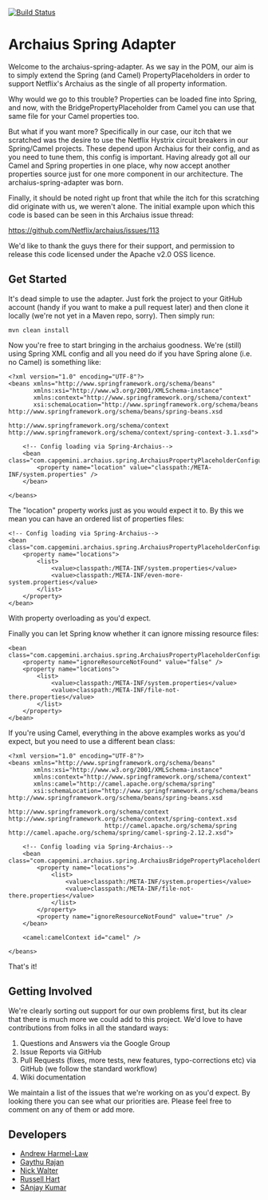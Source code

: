 [![Build Status](https://buildhive.cloudbees.com/job/Capgemini/job/archaius-spring-adapter/badge/icon)](https://buildhive.cloudbees.com/job/Capgemini/job/archaius-spring-adapter/)

Archaius Spring Adapter
===============================

Welcome to the archaius-spring-adapter. As we say in the POM, our aim is to 
simply extend the Spring (and Camel) PropertyPlaceholders in order to support 
Netflix's Archaius as the single of all property information.

Why would we go to this trouble?  Properties can be loaded fine into Spring, and
now, with the BridgePropertyPlaceholder from Camel you can use that same file 
for your Camel properties too.

But what if you want more? Specifically in our case, our itch that we scratched
was the desire to use the Netflix Hystrix circuit breakers in our Spring/Camel 
projects.  These depend upon Archaius for their config, and as you need to tune
them, this config is important.  Having already got all our Camel and Spring
properties in one place, why now accept another properties source just for one 
more component in our architecture. The archaius-spring-adapter was born.

Finally, it should be noted right up front that while the itch for this 
scratching did originate with us, we weren't alone. The initial example upon 
which this code is based can be seen in this Archaius issue thread: 

https://github.com/Netflix/archaius/issues/113

We'd like to thank the guys there for their support, and permission to release 
this code licensed under the Apache v2.0 OSS licence.

Get Started
-----------

It's dead simple to use the adapter. Just fork the project to your GitHub 
account (handy if you want to make a pull request later) and then clone it 
locally (we're not yet in a Maven repo, sorry).  Then simply run:

    mvn clean install

Now you're free to start bringing in the archaius goodness.  We're (still) using
Spring XML config and all you need do if you have Spring alone (i.e. no Camel)
is something like:

    <?xml version="1.0" encoding="UTF-8"?>
    <beans xmlns="http://www.springframework.org/schema/beans"
           xmlns:xsi="http://www.w3.org/2001/XMLSchema-instance"
           xmlns:context="http://www.springframework.org/schema/context"
           xsi:schemaLocation="http://www.springframework.org/schema/beans http://www.springframework.org/schema/beans/spring-beans.xsd
                               http://www.springframework.org/schema/context http://www.springframework.org/schema/context/spring-context-3.1.xsd">

        <!-- Config loading via Spring-Archaius-->
        <bean class="com.capgemini.archaius.spring.ArchaiusPropertyPlaceholderConfigurer">
            <property name="location" value="classpath:/META-INF/system.properties" />
        </bean>

    </beans>

The "location" property works just as you would expect it to.  By this we mean 
you can have an ordered list of properties files:

    <!-- Config loading via Spring-Archaius-->
    <bean class="com.capgemini.archaius.spring.ArchaiusPropertyPlaceholderConfigurer">
        <property name="locations">
            <list>
                <value>classpath:/META-INF/system.properties</value>
                <value>classpath:/META-INF/even-more-system.properties</value>
            </list>
        </property>
    </bean>

With property overloading as you'd expect.

Finally you can let Spring know whether it can ignore missing resource files:

    <bean class="com.capgemini.archaius.spring.ArchaiusPropertyPlaceholderConfigurer">
        <property name="ignoreResourceNotFound" value="false" />
        <property name="locations">
            <list>
                <value>classpath:/META-INF/system.properties</value>
                <value>classpath:/META-INF/file-not-there.properties</value>
            </list>
        </property>
    </bean>

If you're using Camel, everything in the above examples works as you'd expect, 
but you need to use a different bean class:

    <?xml version="1.0" encoding="UTF-8"?>
    <beans xmlns="http://www.springframework.org/schema/beans"
           xmlns:xsi="http://www.w3.org/2001/XMLSchema-instance"
           xmlns:context="http://www.springframework.org/schema/context"
           xmlns:camel="http://camel.apache.org/schema/spring"
           xsi:schemaLocation="http://www.springframework.org/schema/beans http://www.springframework.org/schema/beans/spring-beans.xsd
                               http://www.springframework.org/schema/context http://www.springframework.org/schema/context/spring-context.xsd
                               http://camel.apache.org/schema/spring http://camel.apache.org/schema/spring/camel-spring-2.12.2.xsd">

        <!-- Config loading via Spring-Archaius-->
        <bean class="com.capgemini.archaius.spring.ArchaiusBridgePropertyPlaceholderConfigurer">
            <property name="locations">
                <list>
                    <value>classpath:/META-INF/system.properties</value>
                    <value>classpath:/META-INF/file-not-there.properties</value>
                </list>
            </property>
            <property name="ignoreResourceNotFound" value="true" />
        </bean>

        <camel:camelContext id="camel" />

    </beans>

That's it!

Getting Involved
----------------

We're clearly sorting out support for our own problems first, but its clear that 
there is much more we could add to this project.  We'd love to have
contributions from folks in all the standard ways:

1. Questions and Answers via the Google Group
1. Issue Reports via GitHub
1. Pull Requests (fixes, more tests, new features, typo-corrections etc) via GitHub 
(we follow the standard workflow)
1. Wiki documentation

We maintain a list of the issues that we're working on as you'd expect.  By
looking there you can see what our priorities are.  Please feel free to comment
on any of them or add more.

Developers
----------

* [Andrew Harmel-Law](https://github.com/andrewharmellaw)
* [Gaythu Rajan](https://github.com/gaythu-rajan)
* [Nick Walter](https://github.com/nickjwalter)
* [Russell Hart](https://github.com/rhart)
* [SAnjay Kumar](https://github.com/sanjay.kumar81@capgemini.com)
